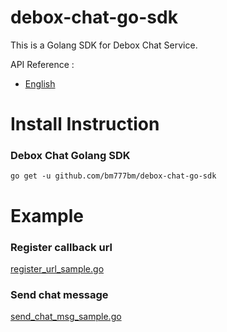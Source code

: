 # debox-chat-go-sdk
This is a Golang SDK for Debox Chat Service.


API Reference :
* [English](https://help.debox.pro/openapi_cn/o/summary)


# Install Instruction

### Debox Chat Golang SDK

```
go get -u github.com/bm777bm/debox-chat-go-sdk
```

# Example

### Register callback url

[register_url_sample.go](example/register_url.go)

### Send chat message

[send_chat_msg_sample.go](example/send_chat_msg.go)

